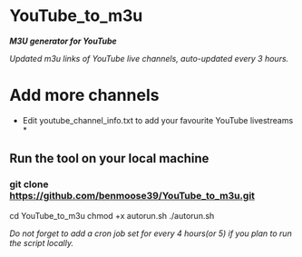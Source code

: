 # YouTube_to_m3u

**_M3U generator for YouTube_**

*Updated m3u links of YouTube live channels, auto-updated every 3 hours.*

# Add more channels

* Edit youtube_channel_info.txt to add your favourite YouTube livestreams *

## Run the tool on your local machine

### git clone https://github.com/benmoose39/YouTube_to_m3u.git
cd YouTube_to_m3u
chmod +x autorun.sh
./autorun.sh

*Do not forget to add a cron job set for every 4 hours(or 5) if you plan to run the script locally.*
